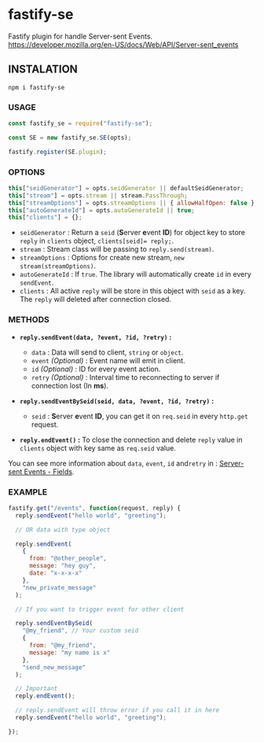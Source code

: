 # fastify-se

Fastify plugin for handle Server-sent Events. https://developer.mozilla.org/en-US/docs/Web/API/Server-sent_events

## INSTALATION

`npm i fastify-se`

### USAGE

```javascript
const fastify_se = require("fastify-se");

const SE = new fastify_se.SE(opts);

fastify.register(SE.plugin);
```

### OPTIONS

```javascript
this["seidGenerator"] = opts.seidGenerator || defaultSeidGenerator;
this["stream"] = opts.stream || stream.PassThrough;
this["streamOptions"] = opts.streamOptions || { allowHalfOpen: false };
this["autoGenerateId"] = opts.autoGenerateId || true;
this["clients"] = {};
```

- `seidGenerator` : Return a `seid` (**S**erver **e**vent **ID**) for object key to store `reply` in `clients` object, `clients[seid]= reply;`.
- `stream` : Stream class will be passing to `reply.send(stream)`.
- `streamOptions` : Options for create new stream, `new stream(streamOptions)`.
- `autoGenerateId` : If `true`. The library will automatically create `id` in every `sendEvent`.
- `clients` : All active `reply` will be store in this object with `seid` as a key. The `reply` will deleted after connection closed.

### METHODS

- **`reply.sendEvent(data, ?event, ?id, ?retry)` :**

  - `data` : Data will send to client, `string` or `object`.
  - `event` _(Optional)_ : Event name will emit in client.
  - `id` _(Optional)_ : ID for every event action.
  - `retry` _(Optional)_ : Interval time to reconnecting to server if connection lost (In **ms**).

- **`reply.sendEventBySeid(seid, data, ?event, ?id, ?retry)` :**
  - `seid` : **S**erver **e**vent **ID**, you can get it on `req.seid` in every `http.get` request.
- **`reply.endEvent()` :** To close the connection and delete `reply` value in `clients` object with key same as `req.seid` value.

You can see more information about `data`, `event`, `id` and`retry` in : [Server-sent Events - Fields](https://developer.mozilla.org/en-US/docs/Web/API/Server-sent_events/Using_server-sent_events#Fields).

### EXAMPLE

```javascript
fastify.get("/events", function(request, reply) {
  reply.sendEvent("hello world", "greeting");

  // OR data with type object

  reply.sendEvent(
    {
      from: "@other_people",
      message: "hey guy",
      date: "x-x-x-x"
    },
    "new_private_message"
  );

  // If you want to trigger event for other client

  reply.sendEventBySeid(
    "@my_friend", // Your custom seid
    {
      from: "@my_friend",
      message: "my name is x"
    },
    "send_new_message"
  );

  // Important
  reply.endEvent();

  // reply.sendEvent will throw error if you call it in here
  reply.sendEvent("hello world", "greeting");

});
```
